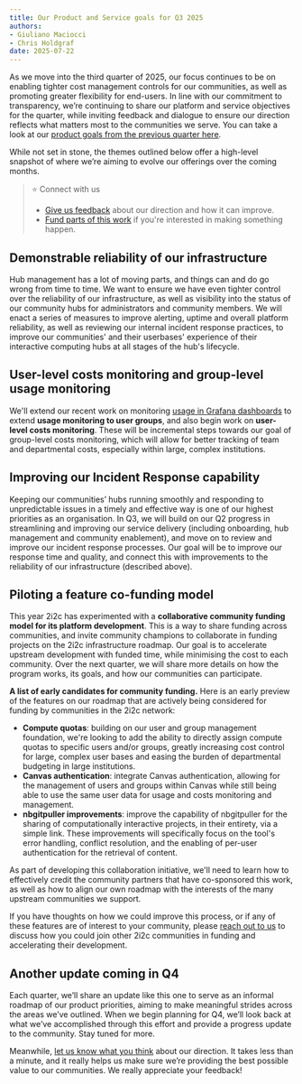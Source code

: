 ```yaml
---
title: Our Product and Service goals for Q3 2025
authors:
- Giuliano Maciocci
- Chris Holdgraf
date: 2025-07-22
---
```


As we move into the third quarter of 2025, our focus continues to be on enabling tighter cost management controls for our communities, as well as promoting greater flexibility for end-users. In line with our commitment to transparency, we’re continuing to share our platform and service objectives for the quarter, while inviting feedback and dialogue to ensure our direction reflects what matters most to the communities we serve. You can take a look at our [product goals from the previous quarter here](https://2i2c.org/blog/2025/q2-product-goals/).

While not set in stone, the themes outlined below offer a high-level snapshot of where we’re aiming to evolve our offerings over the coming months.

> ⭐ Connect with us
>
> - [Give us feedback](https://docs.google.com/forms/u/1/d/1PXGM9_j0nyFLR1FEs7fz9x1vUuhs-J4IvoWGy5r-2aE/edit?fromCopy=true&ct=2) about our direction and how it can improve.
> - [Fund parts of this work](mailto:hello@2i2c.org) if you're interested in making something happen.

## Demonstrable reliability of our infrastructure

Hub management has a lot of moving parts, and things can and do go wrong from time to time. We want to ensure we have even tighter control over the reliability of our infrastructure, as well as visibility into the status of our community hubs for administrators and community members. We will enact a series of measures to improve alerting, uptime and overall platform reliability, as well as reviewing our internal incident response practices, to improve our communities' and their userbases' experience of their interactive computing hubs at all stages of the hub's lifecycle.

## User-level costs monitoring and group-level usage monitoring

We'll extend our recent work on monitoring [usage in Grafana dashboards](https://2i2c.org/blog/2024/aws-cost-attribution/) to extend **usage monitoring to user groups**, and also begin work on **user-level costs monitoring**. These will be incremental steps towards our goal of group-level costs monitoring, which will allow for better tracking of team and departmental costs, especially within large, complex institutions.

## Improving our Incident Response capability

Keeping our communities’ hubs running smoothly and responding to unpredictable issues in a timely and effective way is one of our highest priorities as an organisation. In Q3, we will build on our Q2 progress in streamlining and improving our service delivery (including onboarding, hub management and community enablement), and move on to review and improve our incident response processes. Our goal will be to improve our response time and quality, and connect this with improvements to the reliability of our infrastructure (described above).

## Piloting a feature co-funding model

This year 2i2c has experimented with a **collaborative community funding model for its platform development**. This is a way to share funding across communities, and invite community champions to collaborate in funding projects on the 2i2c infrastructure roadmap. Our goal is to accelerate upstream development with funded time, while minimising the cost to each community. Over the next quarter, we will share more details on how the program works, its goals, and how our communities can participate.

**A list of early candidates for community funding.** Here is an early preview of the features on our roadmap that are actively being considered for funding by communities in the 2i2c network:

- **Compute quotas**: building on our user and group management foundation, we're looking to add the ability to directly assign compute quotas to specific users and/or groups, greatly increasing cost control for large, complex user bases and easing the burden of departmental budgeting in large institutions.
- **Canvas authentication**: integrate Canvas authentication, allowing for the management of users and groups within Canvas while still being able to use the same user data for usage and costs monitoring and management.
- **nbgitpuller improvements**: improve the capability of nbgitpuller for the sharing of computationally interactive projects, in their entirety, via a simple link. These improvements will specifically focus on the tool's error handling, conflict resolution, and the enabling of per-user authentication for the retrieval of content.

As part of developing this collaboration initiative, we'll need to learn how to effectively credit the community partners that have co-sponsored this work, as well as how to align our own roadmap with the interests of the many upstream communities we support.

If you have thoughts on how we could improve this process, or if any of these features are of interest to your community, please [reach out to us](mailto:hello@2i2c.org) to discuss how you could join other 2i2c communities in funding and accelerating their development.

## Another update coming in Q4

Each quarter, we’ll share an update like this one to serve as an informal roadmap of our product priorities, aiming to make meaningful strides across the areas we’ve outlined. When we begin planning for Q4, we’ll look back at what we’ve accomplished through this effort and provide a progress update to the community. Stay tuned for more.

Meanwhile, [let us know what you think](https://docs.google.com/forms/u/1/d/1PXGM9_j0nyFLR1FEs7fz9x1vUuhs-J4IvoWGy5r-2aE/edit?fromCopy=true&ct=2) about our direction. It takes less than a minute, and it really helps us make sure we’re providing the best possible value to our communities. We really appreciate your feedback!
